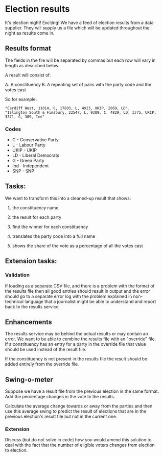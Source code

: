# Election results

It's election night! Exciting! We have a feed of election results from a data supplier. They will supply us a file which will be updated throughout the night as results come in.

## Results format

The fields in the file will be separated by commas but each row will vary in length as described below.

A result will consist of:

A. A constituency
B. A repeating set of pairs with the party code and the votes cast

So for example:

    "Cardiff West, 11014, C, 17803, L, 4923, UKIP, 2069, LD",
    "Islington South & Finsbury, 22547, L, 9389, C, 4829, LD, 3375, UKIP, 3371, G, 309, Ind"

### Codes

* C - Conservative Party
* L - Labour Party
* UKIP - UKIP
* LD - Liberal Democrats
* G - Green Party
* Ind - Independent
* SNP - SNP


## Tasks:
We want to transform this into a cleaned-up result that shows:

1. the constituency name

2. the result for each party

3. find the winner for each constituency

4. translates the party code into a full name

5. shows the share of the vote as a percentage of all the votes cast



## Extension tasks:

### Validation

If loading as a separate CSV file, and there is a problem with the format of the results file then all good entries should result in output and the error should go to a separate error log with the problem explained in non-technical language that a journalist might be able to understand and report back to the results service.

## Enhancements

The results service may be behind the actual results or may contain an error. We want to be able to combine the results file with an "override" file. If a constituency has an entry for a party in the override file that value should be used instead of the result file.

If the constituency is not present in the results file the result should be added entirely from the override file.

## Swing-o-meter

Suppose we have a result file from the previous election in the same format. Add the percentage changes in the vote to the results.

Calculate the average change towards or away from the parties and then use this average swing to predict the result of elections that are in the previous election's result file but not in the current one.

### Extension

Discuss (but do not solve in code) how you would amend this solution to deal with the fact that the number of eligible voters changes from election to election.
